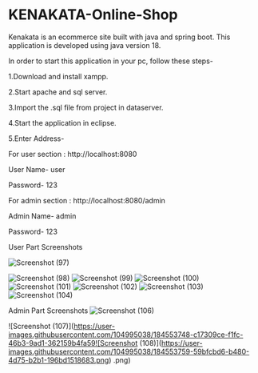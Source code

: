 # KENAKATA-Online-Shop


Kenakata is an ecommerce site built with java and spring boot.
This application is developed using java version 18.

In order to start this application in your pc, follow these steps-

1.Download and install xampp.

2.Start apache and sql server. 

3.Import the .sql file from project in dataserver.

4.Start the application in eclipse.

5.Enter Address-


For user section : 
http://localhost:8080

User Name- user

Password- 123

For admin section : 
http://localhost:8080/admin

Admin Name- admin

Password- 123

User Part Screenshots

![Screenshot (97)](https://user-images.githubusercontent.com/104995038/184553708-670676bd-9121-448a-804d-ac4619c3655d.png)

![Screenshot (98)](https://user-images.githubusercontent.com/104995038/184553712-900305ff-894b-4dd1-a640-b896250137be.png)
![Screenshot (99)](https://user-images.githubusercontent.com/104995038/184553717-5bfffb8f-d258-4411-bbcc-fd70531e7584.png)
![Screenshot (100)](https://user-images.githubusercontent.com/104995038/184553720-f909a130-fed8-488c-899d-24bc9906887e.png)
![Screenshot (101)](https://user-images.githubusercontent.com/104995038/184553723-5565e36c-a5b4-49e2-a1b7-b2022710f958.png)
![Screenshot (102)](https://user-images.githubusercontent.com/104995038/184553727-18729465-196c-46a1-85ba-60a41b58c980.png)
![Screenshot (103)](https://user-images.githubusercontent.com/104995038/184553730-cc2e2fbf-1162-40ef-8c79-168971c0d24a.png)
![Screenshot (104)](https://user-images.githubusercontent.com/104995038/184553731-c539be24-1d6d-48a4-a931-d66ec95e6e76.png)


Admin Part Screenshots
![Screenshot (106)](https://user-images.githubusercontent.com/104995038/184553745-61c51a28-a770-48f9-81eb-07a53bc69a3c.png)

![Screenshot (107)](https://user-images.githubusercontent.com/104995038/184553748-c17309ce-f1fc-46b3-9ad1-362159b4fa59![Screenshot (108)](https://user-images.githubusercontent.com/104995038/184553759-59bfcbd6-b480-4d75-b2b1-196bd1518683.png)
.png)
